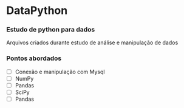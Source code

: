 # DataPython
<h3>Estudo de python para dados </h3>
<p>Arquivos criados durante estudo de análise e manipulação de dados </p>

<h3>Pontos abordados</h3>

- [ ] Conexão e manipulação com Mysql
- [ ] NumPy
- [ ] Pandas
- [ ] SciPy
- [ ] Pandas
